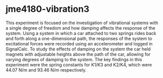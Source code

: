 # jme4180-vibration3

This experiment is focused on the investigation of vibrational systems with a single degree of freedom and how damping affects the response of the system. Using a system in which a car attached to two springs rides back and forth along a one-dimensional path, the responses of the system to excitational forces were recorded using an accelerometer and logged in SignalCalc. To study the effects of damping on the system the car held magnets with adjustable heights above the path of the car, allowing for varying degrees of damping to the system. The key findings in this experiment were the spring constants for K1/K3 and K2/K4, which were 44.07 N/m and 93.46 N/m respectively. 
